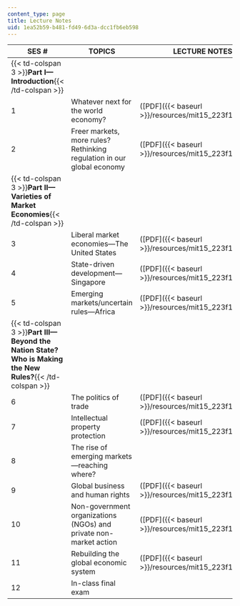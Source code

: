 ```yaml
---
content_type: page
title: Lecture Notes
uid: 1ea52b59-b481-fd49-6d3a-dcc1fb6eb598
---
```


| SES # | TOPICS | LECTURE NOTES |
| --- | --- | --- |
| {{< td-colspan 3 >}}**Part I—Introduction**{{< /td-colspan >}} |||
| 1 | Whatever next for the world economy? | ([PDF]({{< baseurl >}}/resources/mit15_223f11_lec01)) |
| 2 | Freer markets, more rules? Rethinking regulation in our global economy | ([PDF]({{< baseurl >}}/resources/mit15_223f11_lec02)) |
| {{< td-colspan 3 >}}**Part II—Varieties of Market Economies**{{< /td-colspan >}} |||
| 3 | Liberal market economies—The United States | ([PDF]({{< baseurl >}}/resources/mit15_223f11_lec03)) |
| 4 | State-driven development—Singapore | ([PDF]({{< baseurl >}}/resources/mit15_223f11_lec04)) |
| 5 | Emerging markets/uncertain rules—Africa | ([PDF]({{< baseurl >}}/resources/mit15_223f11_lec05)) |
| {{< td-colspan 3 >}}**Part III—Beyond the Nation State? Who is Making the New Rules?**{{< /td-colspan >}} |||
| 6 | The politics of trade | ([PDF]({{< baseurl >}}/resources/mit15_223f11_lec06)) |
| 7 | Intellectual property protection | ([PDF]({{< baseurl >}}/resources/mit15_223f11_lec07)) |
| 8 | The rise of emerging markets—reaching where? | &nbsp; |
| 9 | Global business and human rights | ([PDF]({{< baseurl >}}/resources/mit15_223f11_lec09)) |
| 10 | Non-government organizations (NGOs) and private non-market action | ([PDF]({{< baseurl >}}/resources/mit15_223f11_lec10)) |
| 11 | Rebuilding the global economic system | ([PDF]({{< baseurl >}}/resources/mit15_223f11_lec11)) |
| 12 | In-class final exam |